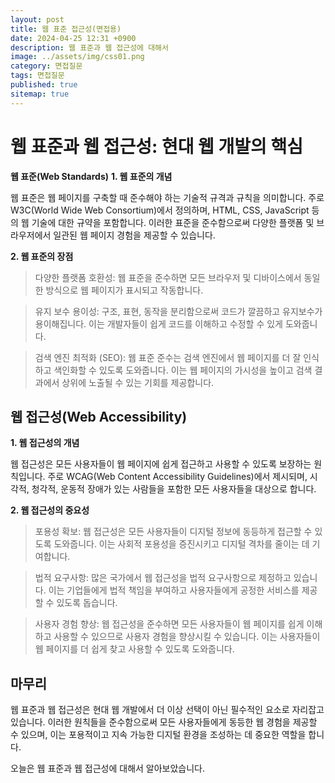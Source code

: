 ```yaml
---
layout: post
title: 웹 표준 접근성(면접용)
date: 2024-04-25 12:31 +0900
description: 웹 표준과 웹 접근성에 대해서
image: ../assets/img/css01.png
category: 면접질문
tags: 면접질문
published: true
sitemap: true
---
```




# 웹 표준과 웹 접근성: 현대 웹 개발의 핵심
**웹 표준(Web Standards)**
**1. 웹 표준의 개념**

웹 표준은 웹 페이지를 구축할 때 준수해야 하는 기술적 규격과 규칙을 의미합니다. 주로 W3C(World Wide Web Consortium)에서 정의하며, HTML, CSS, JavaScript 등의 웹 기술에 대한 규약을 포함합니다. 이러한 표준을 준수함으로써 다양한 플랫폼 및 브라우저에서 일관된 웹 페이지 경험을 제공할 수 있습니다.

**2. 웹 표준의 장점**

> 다양한 플랫폼 호환성: 웹 표준을 준수하면 모든 브라우저 및 디바이스에서 동일한 방식으로 웹 페이지가 표시되고 작동합니다.

> 유지 보수 용이성: 구조, 표현, 동작을 분리함으로써 코드가 깔끔하고 유지보수가 용이해집니다. 이는 개발자들이 쉽게 코드를 이해하고 수정할 수 있게 도와줍니다.

> 검색 엔진 최적화 (SEO): 웹 표준 준수는 검색 엔진에서 웹 페이지를 더 잘 인식하고 색인화할 수 있도록 도와줍니다. 이는 웹 페이지의 가시성을 높이고 검색 결과에서 상위에 노출될 수 있는 기회를 제공합니다.

## 웹 접근성(Web Accessibility)

**1. 웹 접근성의 개념**

웹 접근성은 모든 사용자들이 웹 페이지에 쉽게 접근하고 사용할 수 있도록 보장하는 원칙입니다. 주로 WCAG(Web Content Accessibility Guidelines)에서 제시되며, 시각적, 청각적, 운동적 장애가 있는 사람들을 포함한 모든 사용자들을 대상으로 합니다.

**2. 웹 접근성의 중요성**

> 포용성 확보: 웹 접근성은 모든 사용자들이 디지털 정보에 동등하게 접근할 수 있도록 도와줍니다. 이는 사회적 포용성을 증진시키고 디지털 격차를 줄이는 데 기여합니다.

> 법적 요구사항: 많은 국가에서 웹 접근성을 법적 요구사항으로 제정하고 있습니다. 이는 기업들에게 법적 책임을 부여하고 사용자들에게 공정한 서비스를 제공할 수 있도록 돕습니다.

> 사용자 경험 향상: 웹 접근성을 준수하면 모든 사용자들이 웹 페이지를 쉽게 이해하고 사용할 수 있으므로 사용자 경험을 향상시킬 수 있습니다. 이는 사용자들이 웹 페이지를 더 쉽게 찾고 사용할 수 있도록 도와줍니다.

## 마무리
웹 표준과 웹 접근성은 현대 웹 개발에서 더 이상 선택이 아닌 필수적인 요소로 자리잡고 있습니다. 이러한 원칙들을 준수함으로써 모든 사용자들에게 동등한 웹 경험을 제공할 수 있으며, 이는 포용적이고 지속 가능한 디지털 환경을 조성하는 데 중요한 역할을 합니다.

오늘은 웹 표준과 웹 접근성에 대해서 알아보았습니다.